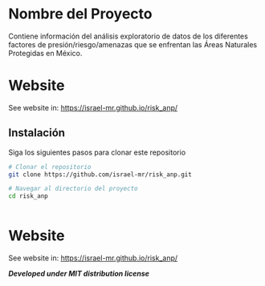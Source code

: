 # Nombre del Proyecto

Contiene información del análisis exploratorio de datos de los diferentes factores de presión/riesgo/amenazas que se enfrentan las Áreas Naturales Protegidas en México.


# Website

See website in: https://israel-mr.github.io/risk_anp/
 
## Instalación

Siga los siguientes pasos para clonar este repositorio

```bash
# Clonar el repositorio
git clone https://github.com/israel-mr/risk_anp.git

# Navegar al directorio del proyecto
cd risk_anp
 
```

# Website

See website in: https://israel-mr.github.io/risk_anp/
 

***Developed under MIT distribution license***


